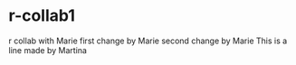 # r-collab1
r collab with Marie
first change by Marie
second change by Marie
This is a line made by Martina
